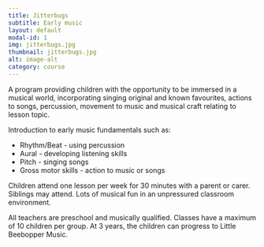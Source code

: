 ```yaml
---
title: Jitterbugs
subtitle: Early music
layout: default
modal-id: 1
img: jitterbugs.jpg
thumbnail: jitterbugs.jpg
alt: image-alt
category: course
---
```

A program providing children with the opportunity to be immersed in a musical world, incorporating singing original and known favourites, actions to songs, percussion, movement to music and musical craft relating to lesson topic.

Introduction to early music fundamentals such as:

- Rhythm/Beat - using percussion
- Aural - developing listening skills
- Pitch - singing songs
- Gross motor skills - action to music or songs

Children attend one lesson per week for 30 minutes with a parent or carer.  Siblings may attend.  Lots of musical fun in an unpressured classroom environment.

All teachers are preschool and musically qualified.  Classes have a maximum of 10 children per group.
At 3 years, the children can progress to Little Beebopper Music.
